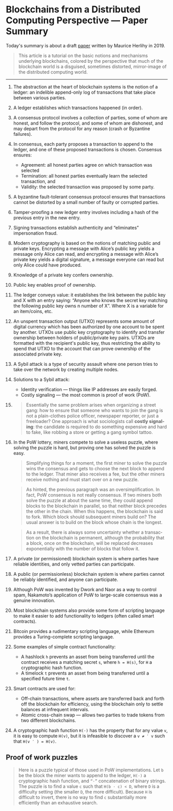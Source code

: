 # Blockchains from a Distributed Computing Perspective — Paper Summary


Today's summary is about a draft  [paper](https://cs.brown.edu/courses/csci2952-a/papers/perspective.pdf) written by Maurice Herlihy in 2019.

> This article is a tutorial on the basic notions and mechanisms underlying blockchains, colored by the perspective that much of the blockchain world is a disguised, sometimes distorted, mirror-image of the distributed computing world.  

-----

1. The abstraction at the heart of blockchain systems is the notion of a ledger: an indelible append-only log of transactions that take place between various parties.
2. A ledger establishes which transactions happened (in order).
3. A consensus protocol involves a collection of parties, some of whom are honest, and follow the protocol, and some of whom are dishonest, and may depart from the protocol for any reason (crash or Byzantine failures).
4. In consensus, each party proposes a transaction to append to the ledger, and one of these proposed transactions is chosen. Consensus ensures:
    * Agreement: all honest parties agree on which transaction was selected
    * Termination: all honest parties eventually learn the selected transaction, and
    * Validity: the selected transaction was proposed by some party.
5. A byzan­tine fault-tolerant consensus protocol ensures that transactions cannot be distorted by a small number of faulty or corrupted parties.
6. Tamper-proofing a new ledger entry involves including a hash of the previous entry in the new entry.
7. Signing transactions establish authenticity and “eliminates” impersonation fraud.
8. Modern cryptography is based on the notions of matching public and private keys. Encrypting a message with Alice’s public key yields a message only Alice can read, and encrypting a message with Alice’s private key yields a digital signature, a message everyone can read but only Alice could have produced.
9. Knowledge of a private key confers ownership.
10. Public key enables proof of ownership.
11. The ledger conveys value: it establishes the link between the public key and X with an entry saying: “Anyone who knows the secret key matching the following public key owns n number of X”. Where X is a variable for an item/coins, etc.
12. An unspent transaction output (UTXO) represents some amount of digital currency which has been authorized by one account to be spent by another. UTXOs use public key cryptography to identify and transfer ownership between holders of public/private key pairs. UTXOs are formatted with the recipient's public key, thus restricting the ability to spend that UTXO to the account that can prove ownership of the associated private key.
13. A Sybil attack is a type of security assault where one person tries to take over the network by creating multiple nodes.
14. Solutions to a Sybil attack:
    * Identity verification — things like IP addresses are easily forged.
    * Costly signal­ing — the most common is proof of work (PoW).
14. > Essentially the same problem arises when organizing a street gang: how to ensure that someone who wants to join the gang is not a plain-clothes police officer, newspaper reporter, or just a freeloader? One approach is what sociologists call **costly signal­ing**: the candidate is required to do something expensive and hard to fake, like robbing a store or getting a gang symbol tattoo.
15. In the PoW lottery, miners compete to solve a useless puzzle, where solving the puzzle is hard, but proving one has solved the puzzle is easy.
    > Simplifying things for a moment, the first miner to solve the puzzle wins the consensus and gets to choose the next block to append to the ledger. That miner also receives a fee, but the other miners receive nothing and must start over on a new puzzle.

    > As hinted, the previous paragraph was an oversimplification. In fact, PoW consensus is not really consensus. If two miners both solve the puzzle at about the same time, they could append blocks to the blockchain in parallel, so that neither block precedes the other in the chain. When this happens, the blockchain is said to fork. Which block should subsequent miners build on? The usual answer is to build on the block whose chain is the longest.

    > As a result, there is always some uncertainty whether a transac­tion on the blockchain is permanent, although the probability that a block, once on the blockchain, will be replaced decreases exponen­tially with the number of blocks that follow it.
17. A private (or permissioned) blockchain sys­tem is where parties have reliable identities, and only vetted parties can participate.
18. A public (or permissionless) blockchain system is where parties cannot be reliably identified, and anyone can partici­pate.
19. Although PoW was invented by Dwork and Naor as a way to con­trol spam, Nakamoto’s application of PoW to large-scale consensus was a genuine innovation.
20. Most blockchain systems also provide some form of scripting lan­guage to make it easier to add functionality to ledgers (often called smart contracts).
21. Bitcoin provides a rudimentary scripting language, while Ethereum provides a Turing-complete scripting language.
22. Some examples of simple contract functionality:
    * A hashlock `h` prevents an asset from being transferred until the contract receives a matching secret `s`, where `h = H(s)`, for `H` a cryptographic hash function.
    * A timelock `t` prevents an asset from being transferred until a specified future time `t`.
23. Smart contracts are used for:
    * Off-chain trans­actions, where assets are transferred back and forth off the blockchain for efficiency, using the blockchain only to settle bal­ances at infrequent intervals.
    * Atomic cross-chain swap — allows two parties to trade tokens from two different blockchains.
24. A cryptographic hash function `H(·)` has the property that for any value `v`, it is easy to compute `H(v)`, but it is infeasible to discover a `v ≠ ′ v` such that `H(v ′ ) = H(v)`.

## Proof of work puzzles
> Here is a puzzle typical of those used in PoW implementations. Let `b` be the block the miner wants to append to the ledger, `H(·)` a cryptographic hash function, and `“·”` concatenation of binary strings. The puzzle is to find a value `c` such that `H(b · c) < D`, where `D` is a difficulty setting (the smaller `D`, the more difficult). Because `H` is difficult to invert, there is no way to find `c` substantially more efficiently than an exhaustive search.  